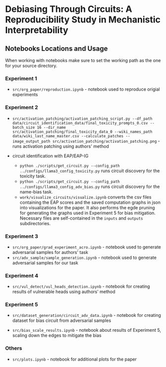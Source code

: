 # Debiasing Through Circuits: A Reproducibility Study in Mechanistic Interpretability


## Notebooks Locations and Usage

When working with notebooks make sure to set the working path as the one for your source directory.

### Experiment 1

- `src/org_paper/reproduction.ipynb` - notebook used to reproduce origial experiments
  
### Experiment 2

- `src/activation_patching/activation_patching_script.py --df_path data/circuit_identification_data/final_toxicity_prompts_0.csv --batch_size 16 --dir_name src/activation_patching/final_toxicity_data_0 --wiki_names_path data/wiki_last_name_master.csv --calculate_patches --image_output_path src/activation_patching/activation_patching.png`  - runs activation patching using authors' method

- circuit identification with EAP/EAP-IG 
  - `python ./scripts/get_circuit.py --config_path ../configs/llama3_config_toxicity.py` runs circuit discovery for the toxicity task.
  -  `python ./scripts/get_circuit.py --config_path ../configs/llama3_config_adv_bias.py` runs circuit discovery for the name-bias task.
  - `work/visualize_circuits/visualize.ipynb` converts the csv files containing the EAP scores and the saved computation graphs in json into visualizations for the paper. It also performs the egde pruning for generating the graphs used in Experiment 5 for bias mitigation. Necessary files are self-contained in the `inputs` and `outputs` subdirectories.


### Experiment 3

- `src/org_paper/grad_experiment_acro.ipynb` - notebook used to generate adversarial samples for authors' task
- `src/adv_sample/sample_generation.ipynb` - notebook used to generate adversarial samples for our task

### Experiment 4

- `src/vul_detect/vul_heads_detection.ipynb` - notebook for creating results of vulnerable heads using authors' method 

### Experiment 5 

- `src/dataset_generation/circuit_adv_data.ipynb` - notebook for creating dataset for bias circuit from adversarial samples

- `src/bias_scale_results.ipynb` - notebook about results of Experiment 5, scaling down the edges to mitigate the bias

### Others

- `src/plots.ipynb` - notebook for additional plots for the paper

